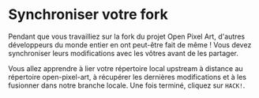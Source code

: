 # Synchroniser votre fork

Pendant que vous travailliez sur la fork du projet Open Pixel Art, d'autres développeurs du monde entier en ont peut-être fait de même&nbsp;! Vous devez synchroniser leurs modifications avec les vôtres avant de les partager.

Vous allez apprendre à lier votre répertoire local upstream à distance au répertoire open-pixel-art, à récupérer les dernières modifications et à les fusionner dans notre branche locale. Une fois terminé, cliquez sur `HACK!`.